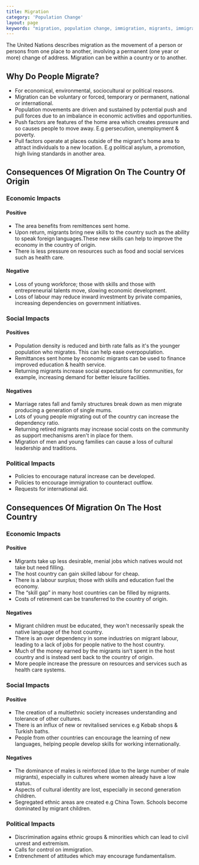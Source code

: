 ```yaml
---
title: Migration
category: 'Population Change'
layout: page
keywords: "migration, population change, immigration, migrants, immigrants, unemployment, country of origin, host country, destination country, impacts of migration, consequences of migration"
---
```

The United Nations describes migration as the movement of a person or persons from one place to another, involving a permanent (one year or more) change of address. Migration can be within a country or to another. 

## Why Do People Migrate? 

- For economical, environmental, sociocultural or political reasons. 
- Migration can be voluntary or forced, temporary or permanent, national or international. 
- Population movements are driven and sustained by potential push and pull forces due to an imbalance in economic activities and opportunities. 
- Push factors are features of the home area which creates pressure and so causes people to move away. E.g persecution, unemployment & poverty.
- Pull factors operate at places outside of the migrant's home area to attract individuals to a new location. E.g political asylum, a promotion, high living standards in another area.

## Consequences Of Migration On The Country Of Origin

### Economic Impacts 

#### Positive

- The area benefits from remittences sent home. 
- Upon return, migrants bring new skills to the country such as the ability to speak foreign languages.These new skills can help to improve the economy in the country of origin. 
- There is less pressure on resources such as food and social services such as health care. 

#### Negative

- Loss of young workforce; those with skills and those with entrepreneurial talents move, slowing economic development. 
- Loss of labour may reduce inward investment by private companies, increasing dependencies on government initiatives. 

### Social Impacts

#### Positives

- Population density is reduced and birth rate falls as it's the younger population who migrates. This can help ease overpopulation. 
- Remittances sent home by economic migrants can be used to finance improved education & health service. 
- Returning migrants increase social expectations for communities, for example, increasing demand for better leisure facilities. 

#### Negatives

- Marriage rates fall and family structures break down as men migrate producing a generation of single mums. 
- Lots of young people migrating out of the country can increase the dependency ratio. 
- Returning retired migrants may increase social costs on the community as support mechanisms aren't in place for them. 
- Migration of men and young families can cause a loss of cultural leadership and traditions. 

### Political Impacts

- Policies to encourage natural increase can be developed. 
- Policies to encourage immigration to counteract outflow. 
- Requests for international aid. 

## Consequences Of Migration On The Host Country

### Economic Impacts

#### Positive

- Migrants take up less desirable, menial jobs which natives would not take but need filling. 
- The host country can gain skilled labour for cheap. 
- There is a labour surplus; those with skills and education fuel the economy. 
- The “skill gap” in many host countries can be filled by migrants. 
- Costs of retirement can be transferred to the country of origin. 

#### Negatives

- Migrant children must be educated, they won't necessarily speak the native language of the host country. 
- There is an over dependency in some industries on migrant labour, leading to a lack of jobs for people native to the host country. 
- Much of the money earned by the migrants isn't spent in the host country and is instead sent back to the country of origin. 
- More people increase the pressure on resources  and services such as health care systems. 

### Social Impacts

#### Positive 

- The creation of a multiethnic society increases understanding and tolerance of other cultures. 
- There is an influx of new or revitalised services e.g Kebab shops & Turkish baths. 
- People from other countries can encourage the learning of new languages, helping people develop skills for working internationally. 

#### Negatives

- The dominance of males is reinforced (due to the large number of male migrants), especially in cultures where women already have a low status. 
- Aspects of cultural identity are lost, especially in second generation children. 
- Segregated ethnic areas are created e.g China Town. Schools become dominated by migrant children. 

### Political Impacts

- Discrimination agains ethnic groups & minorities which can lead to civil unrest and extremism. 
- Calls for control on immigration. 
- Entrenchment of attitudes which may encourage fundamentalism. 